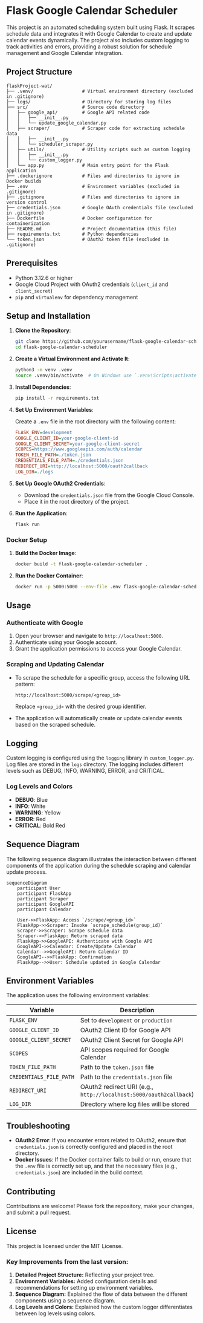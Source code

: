 
# Flask Google Calendar Scheduler

This project is an automated scheduling system built using Flask. It scrapes schedule data and integrates it with Google Calendar to create and update calendar events dynamically. The project also includes custom logging to track activities and errors, providing a robust solution for schedule management and Google Calendar integration.

## Project Structure

```plaintext
flaskProject-wat/
├── .venv/                  # Virtual environment directory (excluded in .gitignore)
├── logs/                   # Directory for storing log files
├── src/                    # Source code directory
│   ├── google_api/         # Google API related code
│   │   ├── __init__.py
│   │   └── update_google_calendar.py
│   ├── scraper/            # Scraper code for extracting schedule data
│   │   ├── __init__.py
│   │   └── scheduler_scraper.py
│   ├── utils/              # Utility scripts such as custom logging
│   │   ├── __init__.py
│   │   └── custom_logger.py
│   └── app.py              # Main entry point for the Flask application
├── .dockerignore           # Files and directories to ignore in Docker builds
├── .env                    # Environment variables (excluded in .gitignore)
├── .gitignore              # Files and directories to ignore in version control
├── credentials.json        # Google OAuth credentials file (excluded in .gitignore)
├── Dockerfile              # Docker configuration for containerization
├── README.md               # Project documentation (this file)
├── requirements.txt        # Python dependencies
└── token.json              # OAuth2 token file (excluded in .gitignore)
```

## Prerequisites

- Python 3.12.6 or higher
- Google Cloud Project with OAuth2 credentials (`client_id` and `client_secret`)
- `pip` and `virtualenv` for dependency management

## Setup and Installation

1. **Clone the Repository**:

   ```bash
   git clone https://github.com/yourusername/flask-google-calendar-scheduler.git
   cd flask-google-calendar-scheduler
   ```

2. **Create a Virtual Environment and Activate It**:

   ```bash
   python3 -m venv .venv
   source .venv/bin/activate  # On Windows use `.venv\Scripts\activate`
   ```

3. **Install Dependencies**:

   ```bash
   pip install -r requirements.txt
   ```

4. **Set Up Environment Variables**:

   Create a `.env` file in the root directory with the following content:

   ```ini
   FLASK_ENV=development
   GOOGLE_CLIENT_ID=your-google-client-id
   GOOGLE_CLIENT_SECRET=your-google-client-secret
   SCOPES=https://www.googleapis.com/auth/calendar
   TOKEN_FILE_PATH=./token.json
   CREDENTIALS_FILE_PATH=./credentials.json
   REDIRECT_URI=http://localhost:5000/oauth2callback
   LOG_DIR=./logs
   ```

5. **Set Up Google OAuth2 Credentials**:

   - Download the `credentials.json` file from the Google Cloud Console.
   - Place it in the root directory of the project.

6. **Run the Application**:

   ```bash
   flask run
   ```

### Docker Setup

1. **Build the Docker Image**:

   ```bash
   docker build -t flask-google-calendar-scheduler .
   ```

2. **Run the Docker Container**:

   ```bash
   docker run -p 5000:5000 --env-file .env flask-google-calendar-scheduler
   ```

## Usage

### Authenticate with Google

1. Open your browser and navigate to `http://localhost:5000`.
2. Authenticate using your Google account.
3. Grant the application permissions to access your Google Calendar.

### Scraping and Updating Calendar

- To scrape the schedule for a specific group, access the following URL pattern:

  ```
  http://localhost:5000/scrape/<group_id>
  ```

  Replace `<group_id>` with the desired group identifier.

- The application will automatically create or update calendar events based on the scraped schedule.

## Logging

Custom logging is configured using the `logging` library in `custom_logger.py`. Log files are stored in the `logs` directory. The logging includes different levels such as DEBUG, INFO, WARNING, ERROR, and CRITICAL.

### Log Levels and Colors

- **DEBUG**: Blue
- **INFO**: White
- **WARNING**: Yellow
- **ERROR**: Red
- **CRITICAL**: Bold Red

## Sequence Diagram

The following sequence diagram illustrates the interaction between different components of the application during the schedule scraping and calendar update process.

```mermaid
sequenceDiagram
    participant User
    participant FlaskApp
    participant Scraper
    participant GoogleAPI
    participant Calendar

    User->>FlaskApp: Access `/scrape/<group_id>`
    FlaskApp->>Scraper: Invoke `scrape_schedule(group_id)`
    Scraper->>Scraper: Scrape schedule data
    Scraper->>FlaskApp: Return scraped data
    FlaskApp->>GoogleAPI: Authenticate with Google API
    GoogleAPI->>Calendar: Create/Update Calendar
    Calendar-->>GoogleAPI: Return Calendar ID
    GoogleAPI-->>FlaskApp: Confirmation
    FlaskApp-->>User: Schedule updated in Google Calendar
```

## Environment Variables

The application uses the following environment variables:

| Variable                | Description                                      |
|-------------------------|--------------------------------------------------|
| `FLASK_ENV`             | Set to `development` or `production`             |
| `GOOGLE_CLIENT_ID`      | OAuth2 Client ID for Google API                  |
| `GOOGLE_CLIENT_SECRET`  | OAuth2 Client Secret for Google API              |
| `SCOPES`                | API scopes required for Google Calendar          |
| `TOKEN_FILE_PATH`       | Path to the `token.json` file                    |
| `CREDENTIALS_FILE_PATH` | Path to the `credentials.json` file              |
| `REDIRECT_URI`          | OAuth2 redirect URI (e.g., `http://localhost:5000/oauth2callback`) |
| `LOG_DIR`               | Directory where log files will be stored         |

## Troubleshooting

- **OAuth2 Error**: If you encounter errors related to OAuth2, ensure that `credentials.json` is correctly configured and placed in the root directory.
- **Docker Issues**: If the Docker container fails to build or run, ensure that the `.env` file is correctly set up, and that the necessary files (e.g., `credentials.json`) are included in the build context.

## Contributing

Contributions are welcome! Please fork the repository, make your changes, and submit a pull request.

## License

This project is licensed under the MIT License.


### Key Improvements from the last version:
1. **Detailed Project Structure:** Reflecting your project tree.
2. **Environment Variables:** Added configuration details and recommendations for setting up environment variables.
3. **Sequence Diagram:** Explained the flow of data between the different components using a sequence diagram.
4. **Log Levels and Colors:** Explained how the custom logger differentiates between log levels using colors.
